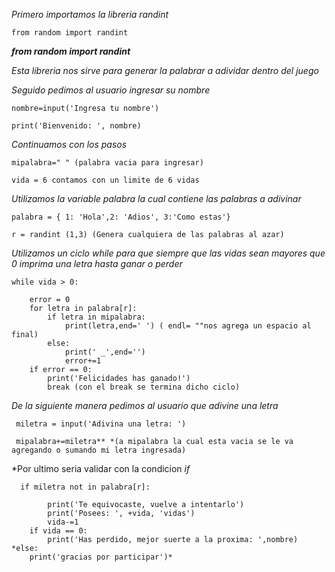  
 *Primero  importamos la libreria randint*
 ~~~
 from random import randint
 ~~~
  ***from random import randint***

*Esta libreria nos sirve para generar la palabrar a adividar dentro del juego*

*Seguido pedimos al usuario ingresar su nombre*
~~~
nombre=input('Ingresa tu nombre')

print('Bienvenido: ', nombre)
~~~
*Continuamos con los pasos*
~~~
mipalabra=" " (palabra vacia para ingresar)

vida = 6 contamos con un limite de 6 vidas
~~~
*Utilizamos la variable palabra la cual contiene las palabras a adivinar*
~~~
palabra = { 1: 'Hola',2: 'Adios', 3:'Como estas'}

r = randint (1,3) (Genera cualquiera de las palabras al azar)
~~~
*Utilizamos un ciclo while para que siempre que las vidas sean mayores que 0 imprima una letra hasta ganar o perder*
~~~
while vida > 0: 

    error = 0
    for letra in palabra[r]:
        if letra in mipalabra:
            print(letra,end=' ') ( endl= ""nos agrega un espacio al final)
        else:
            print(' _',end='')
            error+=1
    if error == 0:
        print('Felicidades has ganado!')
        break (con el break se termina dicho ciclo)
~~~
*De la siguiente manera pedimos al usuario que adivine una letra*
~~~
 miletra = input('Adivina una letra: ')

 mipalabra+=miletra** *(a mipalabra la cual esta vacia se le va agregando o sumando mi letra ingresada)
~~~
 *Por ultimo seria validar con la condicion *if*
~~~
  if miletra not in palabra[r]:
  
        print('Te equivocaste, vuelve a intentarlo')
        print('Posees: ', +vida, 'vidas')
        vida-=1
    if vida == 0:
        print('Has perdido, mejor suerte a la proxima: ',nombre)
*else:
    print('gracias por participar')*
~~~ 


